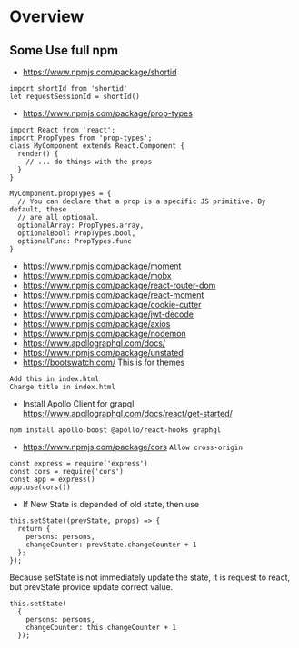 # Overview
## Some Use full npm 
-   https://www.npmjs.com/package/shortid
```
import shortId from 'shortid'
let requestSessionId = shortId()
```
- https://www.npmjs.com/package/prop-types
```
import React from 'react';
import PropTypes from 'prop-types';
class MyComponent extends React.Component {
  render() {
    // ... do things with the props
  }
}
 
MyComponent.propTypes = {
  // You can declare that a prop is a specific JS primitive. By default, these
  // are all optional.
  optionalArray: PropTypes.array,
  optionalBool: PropTypes.bool,
  optionalFunc: PropTypes.func
}
```
- https://www.npmjs.com/package/moment
- https://www.npmjs.com/package/mobx
- https://www.npmjs.com/package/react-router-dom
- https://www.npmjs.com/package/react-moment
- https://www.npmjs.com/package/cookie-cutter
- https://www.npmjs.com/package/jwt-decode
- https://www.npmjs.com/package/axios
- https://www.npmjs.com/package/nodemon
- https://www.apollographql.com/docs/
- https://www.npmjs.com/package/unstated
- https://bootswatch.com/  This is for themes
```
Add this in index.html
Change title in index.html
```
- Install Apollo Client for grapql https://www.apollographql.com/docs/react/get-started/
```
npm install apollo-boost @apollo/react-hooks graphql
```
- https://www.npmjs.com/package/cors  `Allow cross-origin`
```
const express = require('express')
const cors = require('cors')
const app = express()
app.use(cors())
```

- If New State is depended of old state, then use 
```
this.setState((prevState, props) => {
  return {
    persons: persons,
    changeCounter: prevState.changeCounter + 1
  };
});
```
Because setState is not immediately update the state, it is request to react, but prevState provide update correct value.
```
this.setState(
  {
    persons: persons,
    changeCounter: this.changeCounter + 1
  });

```

